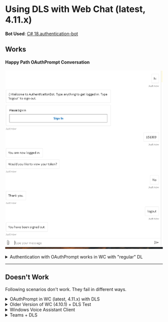 # Using DLS with Web Chat (latest, 4.11.x)

**Bot Used**: [C# 18.authentication-bot](https://github.com/microsoft/BotBuilder-Samples/tree/main/samples/csharp_dotnetcore/18.bot-authentication)

## Works

#### **Happy Path OAuthPrompt Conversation**
![Happy Path Convo](./happy-path-convo.png "Happy Path Convo")


<details>
    <summary>Authentication with OAuthPrompt works in WC with "regular" DL</summary>
    
```html
    <script>
    (async function () {
        const res = await fetch('@settings.TokenURL', { method: 'POST' });
        const { token } = await res.json();

        window.WebChat.renderWebChat(
            {
                
                directLine: window.WebChat.createDirectLine({ token })
            },
            document.getElementById('webchat')
        );

        document.querySelector('#webchat > *').focus();
    })().catch(err => console.error(err));

</script>
```
</details>

____________________

## Doesn't Work

Following scenarios don't work. They fail in different ways.

<details>
    <summary>OAuthPrompt in WC (latest, 4.11.x) with DLS</summary>

```html
    <script>
      (async function() {
        const adapters = await window.WebChat.createDirectLineSpeechAdapters({
          fetchCredentials: {
            region: 'westus2',
            subscriptionKey: '7xxxxxxxxxxxxxxxxxxxxxxxxxxx320'
          }
        });

        console.log(adapters);

        // Pass the set of adapters to Web Chat.
        window.WebChat.renderWebChat(
          {
            ...adapters
          },
          document.getElementById('webchat')
        );

        document.querySelector('#webchat > *').focus();
      })().catch(err => console.error(err));
    </script>
```

![Web Chat with DLS Convo](./wc-dls-convo.png "Web Chat with DLS convo")

* This is the result of the conversation when typing all responses, but still using the DLS adapter.
* Generally all spoken messages w/mic will continue the conversation just fine if the bot's response is just vanilla text. See following for exceptions/details.

1. Type anything to start the OAuthPrompt dialog, which should pull up a sign-in card
    * If I type a message like "hi", the OAuthPrompt sign-in card loads fine
    * If I use the mic and verbally say "hi", the OAuthPrompt sign-in card does not load and you'll get "The bot encounterd an error or bug."
        * Update: I don't know why verbally saying "hi" is now working, when it didn't  before. *sigh, the erractic, inconsisten behavior...*
2. Click sign-in
    * Note: saying "Sign in." verbally will not trigger any errors in neither browser nor bot consoles, but the bot will stop responding--can type in more responses without bot throwing, but no further responses from bot
3. Try to log out
    * Both typing "hi" and verbally saying "hi" will result in "The bot encountered an error or bug"
    * Errors in bot. But in browser console that has WC, it  has time out waiting for activity response error
    * ![Response Timeout](./response-timeout.png "Response Timeout")

</details>

<details>
    <summary>Older Version of WC (4.10.1) + DLS Test</summary>

* Testing for WC regression and seeing if the scenario of WC + OAuthPrompt + DLS scenario worked in the first place.
* Same code as previous WC + DLS test, but this time using WC ver. 4.10.1.
* It appears we didn't support this scenario initially, so our current 4.11.x's broken behavior isn't at least a regression.

![OAuth Not Supported Error](./oauth-not-supported.png "OAuth Not Supported Error")
</details>

<details>
    <summary>Windows Voice Assistant Client</summary>

Using the voice client suggested in the DLS docs, it looks like it can connect to the bot just fine, and speaks, however it doesn't seem to support OAuthPrompt, so I can't test sign-in/out behavior.

![Windows Voice Assistant Client](./windows-voice-client.png "Windows Voice Assistant Client")

</details>

<details>
    <summary>Teams + DLS</summary>

I'm not even sure if Teams supports DLS--I asked Daniel, and he says he doesn't think so. But here's the test for it, just to try to compare behavior of another client that normally supports OAuthPrompt in a non-DLS scenario. Gets some kind of no app definition error.

![Teams Error](./teams-error.png "Teams Error")

</details>
